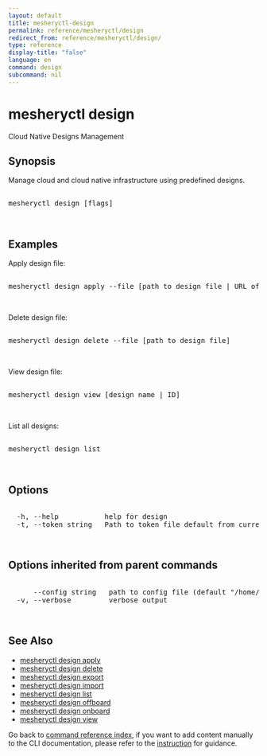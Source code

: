 ```yaml
---
layout: default
title: mesheryctl-design
permalink: reference/mesheryctl/design
redirect_from: reference/mesheryctl/design/
type: reference
display-title: "false"
language: en
command: design
subcommand: nil
---
```


# mesheryctl design

Cloud Native Designs Management

## Synopsis

Manage cloud and cloud native infrastructure using predefined designs.

<pre class='codeblock-pre'>
<div class='codeblock'>
mesheryctl design [flags]

</div>
</pre> 

## Examples

Apply design file:
<pre class='codeblock-pre'>
<div class='codeblock'>
mesheryctl design apply --file [path to design file | URL of the file]

</div>
</pre> 

Delete design file:
<pre class='codeblock-pre'>
<div class='codeblock'>
mesheryctl design delete --file [path to design file]

</div>
</pre> 

View design file:
<pre class='codeblock-pre'>
<div class='codeblock'>
mesheryctl design view [design name | ID]

</div>
</pre> 

List all designs:
<pre class='codeblock-pre'>
<div class='codeblock'>
mesheryctl design list

</div>
</pre> 

## Options

<pre class='codeblock-pre'>
<div class='codeblock'>
  -h, --help           help for design
  -t, --token string   Path to token file default from current context

</div>
</pre>

## Options inherited from parent commands

<pre class='codeblock-pre'>
<div class='codeblock'>
      --config string   path to config file (default "/home/n2/.meshery/config.yaml")
  -v, --verbose         verbose output

</div>
</pre>

## See Also

* [mesheryctl design apply](/reference/mesheryctl/design/apply)
* [mesheryctl design delete](/reference/mesheryctl/design/delete)
* [mesheryctl design export](/reference/mesheryctl/design/export)
* [mesheryctl design import](/reference/mesheryctl/design/import)
* [mesheryctl design list](/reference/mesheryctl/design/list)
* [mesheryctl design offboard](/reference/mesheryctl/design/offboard)
* [mesheryctl design onboard](/reference/mesheryctl/design/onboard)
* [mesheryctl design view](/reference/mesheryctl/design/view)

Go back to [command reference index](/reference/mesheryctl/), if you want to add content manually to the CLI documentation, please refer to the [instruction](/project/contributing/contributing-cli#preserving-manually-added-documentation) for guidance.
